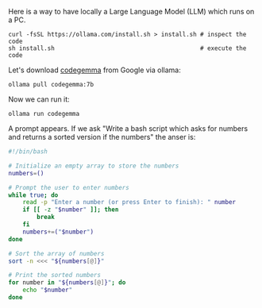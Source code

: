 Here is a way to have locally a Large Language Model (LLM) which runs on a PC.

```
curl -fsSL https://ollama.com/install.sh > install.sh # inspect the code
sh install.sh                                         # execute the code
```

Let's download [codegemma](https://ollama.com/library/codegemma:7b) from Google via ollama:
```
ollama pull codegemma:7b
```

Now we can run it:
```
ollama run codegemma
```

A prompt appears. If we ask "Write a bash script which asks for numbers and returns a sorted version if the numbers" the anser is:

```bash
#!/bin/bash

# Initialize an empty array to store the numbers
numbers=()

# Prompt the user to enter numbers
while true; do
    read -p "Enter a number (or press Enter to finish): " number
    if [[ -z "$number" ]]; then
        break
    fi
    numbers+=("$number")
done

# Sort the array of numbers
sort -n <<< "${numbers[@]}"

# Print the sorted numbers
for number in "${numbers[@]}"; do
    echo "$number"
done
```
